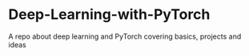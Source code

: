 # Deep-Learning-with-PyTorch
A repo about deep learning and PyTorch covering basics, projects and ideas
